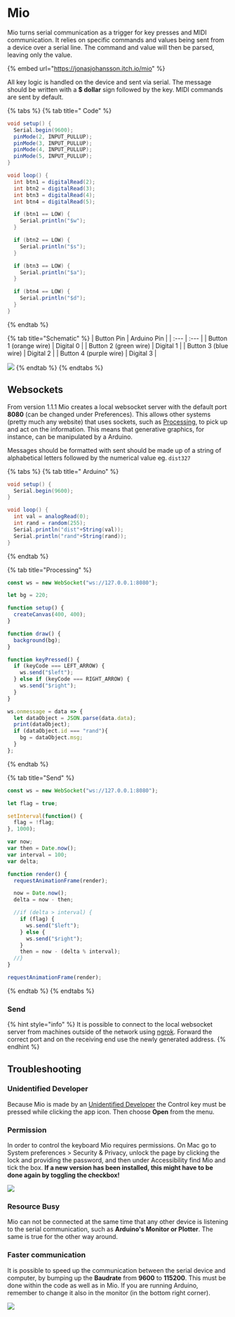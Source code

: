 # Mio

Mio turns serial communication  as a trigger for key presses and MIDI communication. It relies on specific commands and values being sent from a device over a serial line. The command and value will then be parsed, leaving only the value.

{% embed url="https://jonasjohansson.itch.io/mio" %}

All key logic is handled on the device and sent via serial. The message should be written with a **$ dollar** sign followed by the key. MIDI commands are sent by default.

{% tabs %}
{% tab title=" Code" %}
```csharp
void setup() {
  Serial.begin(9600);
  pinMode(2, INPUT_PULLUP);
  pinMode(3, INPUT_PULLUP);
  pinMode(4, INPUT_PULLUP);
  pinMode(5, INPUT_PULLUP);
}

void loop() {
  int btn1 = digitalRead(2);
  int btn2 = digitalRead(3);
  int btn3 = digitalRead(4);
  int btn4 = digitalRead(5);

  if (btn1 == LOW) {
    Serial.println("$w");
  }

  if (btn2 == LOW) {
    Serial.println("$s");
  }

  if (btn3 == LOW) {
    Serial.println("$a");
  }

  if (btn4 == LOW) {
    Serial.println("$d");
  }
}
```
{% endtab %}

{% tab title="Schematic" %}
| Button Pin  | Arduino Pin |
| :--- | :--- |
| Button 1 \(orange wire\) | Digital 0 |
| Button 2 \(green wire\) | Digital 1 |
| Button 3 \(blue wire\) | Digital 2 |
| Button 4 \(purple wire\) | Digital 3 |

![](../.gitbook/assets/image%20%287%29.png)
{% endtab %}
{% endtabs %}

## Websockets

From version 1.1.1 Mio creates a local websocket server with the default port **8080** \(can be changed under Preferences\). This allows other systems \(pretty much any website\) that uses sockets, such as [Processing](../software/p5/), to pick up and act on the information. This means that generative graphics, for instance, can be manipulated by a Arduino. 

Messages should be formatted with  sent should be made up of a string of alphabetical letters followed by the numerical value eg. `dist327`

{% tabs %}
{% tab title=" Arduino" %}
```csharp
void setup() {
  Serial.begin(9600);
}

void loop() {
  int val = analogRead(0);
  int rand = random(255);
  Serial.println("dist"+String(val));
  Serial.println("rand"+String(rand));
}
```
{% endtab %}

{% tab title="Processing" %}
```javascript
const ws = new WebSocket("ws://127.0.0.1:8080");

let bg = 220;

function setup() {
  createCanvas(400, 400);
}

function draw() {
  background(bg);
}

function keyPressed() {
  if (keyCode === LEFT_ARROW) {
    ws.send("$left");
  } else if (keyCode === RIGHT_ARROW) {
    ws.send("$right");
  }
}

ws.onmessage = data => {
  let dataObject = JSON.parse(data.data);
  print(dataObject);
  if (dataObject.id === "rand"){
    bg = dataObject.msg;
  }
};
```
{% endtab %}

{% tab title="Send" %}
```javascript
const ws = new WebSocket("ws://127.0.0.1:8080");

let flag = true;

setInterval(function() {
  flag = !flag;
}, 1000);

var now;
var then = Date.now();
var interval = 100;
var delta;

function render() {
  requestAnimationFrame(render);

  now = Date.now();
  delta = now - then;

  //if (delta > interval) {
    if (flag) {
      ws.send("$left");
    } else {
      ws.send("$right");
    }
    then = now - (delta % interval);
  //}
}

requestAnimationFrame(render);

```
{% endtab %}
{% endtabs %}

### Send

{% hint style="info" %}
It is possible to connect to the local websocket server from machines outside of the network using [ngrok](https://ngrok.com/docs). Forward the correct port and on the receiving end use the newly generated address.
{% endhint %}

## Troubleshooting

### Unidentified Developer

Because Mio is made by an [Unidentified Developer](https://jonasjohansson.se/) the Control key must be pressed while clicking the app icon. Then choose **Open** from the menu.

### Permission

In order to control the keyboard Mio requires permissions. On Mac go to System preferences &gt; Security & Privacy, unlock the page by clicking the lock and providing the password, and then under Accessibility find Mio and tick the box. **If a new version has been installed, this might have to be done again by toggling the checkbox!**

![](../.gitbook/assets/permissions.png)

### Resource Busy

Mio can not be connected at the same time that any other device is listening to the serial communication, such as **Arduino's Monitor or Plotter**. The same is true for the other way around.

### Faster communication

It is possible to speed up the communication between the serial device and computer, by bumping up the **Baudrate** from **9600** to **115200**. This must be done within the code as well as in Mio. If you are running Arduino, remember to change it also in the monitor \(in the bottom right corner\).

![](../.gitbook/assets/serial.png)

